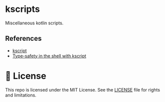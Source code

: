 # kscripts

Miscellaneous kotlin scripts.

## References

- [kscript](https://github.com/holgerbrandl/kscript)
- [Type-safety in the shell with kscript](https://medium.com/outbrain-engineering/type-safety-in-the-shell-with-kscript-7dd40d022537)

# 📄 License

This repo is licensed under the MIT License. See the [LICENSE](LICENSE.md) file for rights and limitations.
